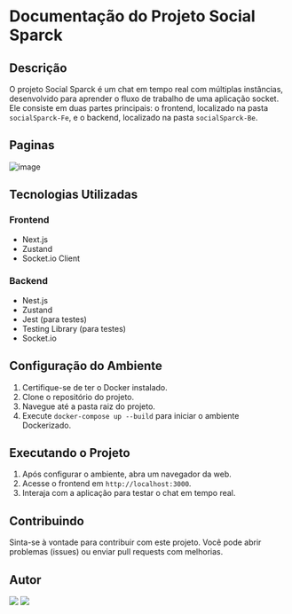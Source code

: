 
# Documentação do Projeto Social Sparck

## Descrição
O projeto Social Sparck é um chat em tempo real com múltiplas instâncias, desenvolvido para aprender o fluxo de trabalho de uma aplicação socket. Ele consiste em duas partes principais: o frontend, localizado na pasta `socialSparck-Fe`, e o backend, localizado na pasta `socialSparck-Be`.

## Paginas 
![image](https://github.com/ViniciusFialhus/SocialSparck/assets/117598534/5ac291e9-7a4e-4bc4-8dbe-e37879bc85ac)


## Tecnologias Utilizadas
### Frontend
- Next.js
- Zustand
- Socket.io Client

### Backend
- Nest.js
- Zustand
- Jest (para testes)
- Testing Library (para testes)
- Socket.io

## Configuração do Ambiente
1. Certifique-se de ter o Docker instalado.
2. Clone o repositório do projeto.
3. Navegue até a pasta raiz do projeto.
4. Execute `docker-compose up --build` para iniciar o ambiente Dockerizado.

## Executando o Projeto
1. Após configurar o ambiente, abra um navegador da web.
2. Acesse o frontend em `http://localhost:3000`.
3. Interaja com a aplicação para testar o chat em tempo real.

## Contribuindo
Sinta-se à vontade para contribuir com este projeto. Você pode abrir problemas (issues) ou enviar pull requests com melhorias.

## Autor
  <a href = "mailto:contatoviniciusfialhu@gmail.com"><img src="https://img.shields.io/badge/-Gmail-%23333?style=for-the-badge&logo=gmail&logoColor=white" target="_blank"></a>
  <a href="https://www.linkedin.com/in/vinicius-marcos-fialho-48b3b3256/" target="_blank"><img src="https://img.shields.io/badge/-LinkedIn-%230077B5?style=for-the-badge&logo=linkedin&logoColor=white" target="_blank"></a> 
 
